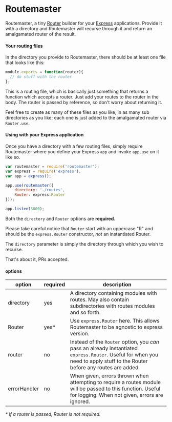 Routemaster
==========

Routemaster, a tiny [Router][router] builder for your [Express][express] applications. Provide it with a directory and Routemaster will recurse through it and return an amalgamated router of the result.

#### Your routing files

In the directory you provide to Routemaster, there should be at least one file that looks like this:

```js
module.exports = function(router){
  // do stuff with the router
};
```

This is a routing file, which is basically just something that returns a function which accepts a router. Just add your routes to the router in the body. The router is passed by reference, so don't worry about returning it.

Feel free to create as many of these files as you like, in as many sub directories as you like; each one is just added to the amalgamated router via `Router.use`.

#### Using with your Express application

Once you have a directory with a few routing files, simply require Routemaster where you define your Express `app` and invoke `app.use` on it like so.

```js
var routemaster = require('routemaster');
var express = require('express');
var app = express();

app.use(routemaster({
    directory: './routes',
    Router: express.Router
}));

app.listen(3000);
```

Both the `directory` and `Router` options are **required**.

Please take careful notice that `Router` start with an uppercase "R" and should be the `express.Router` constructor, _not_ an instantiated Router.

The `directory` parameter is simply the directory through which you wish to recurse.

That's about it, PRs accepted.

#### options

| option | required | description |
| ------ | -------- | ----------- |
| directory | yes | A directory containing modules with routes. May also contain subdirectories with routes modules and so forth. |
| Router | yes* | Use `express.Router` here. This allows Routemaster to be agnostic to express version. |
| router | no | Instead of the `Router` option, you _can_ pass an already instantiated `express.Router`. Useful for when you need to apply stuff to the Router before any routes are added. |
| errorHandler | no | When given, errors thrown when attempting to require a routes module will be passed to this function. Useful for logging. When not given, errors are ignored. |

_* If a router is passed, Router is not required._

[router]: http://expressjs.com/4x/api.html#router
[express]: http://expressjs.com/
